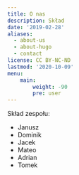 ```yaml
---
title: O nas
description: Skład
date: '2019-02-28'
aliases:
  - about-us
  - about-hugo
  - contact
license: CC BY-NC-ND
lastmod: '2020-10-09'
menu:
    main: 
        weight: -90
        pre: user
---
```


Skład zespołu:

* Janusz 
* Dominik
* Jacek
* Mateo
* Adrian
* Tomek
